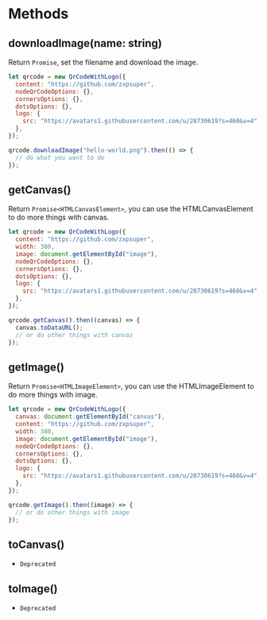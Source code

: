 # Methods

## downloadImage(name: string)

Return `Promise`, set the filename and download the image.

```js
let qrcode = new QrCodeWithLogo({
  content: "https://github.com/zxpsuper",
  nodeQrCodeOptions: {},
  cornersOptions: {},
  dotsOptions: {},
  logo: {
    src: "https://avatars1.githubusercontent.com/u/28730619?s=460&v=4",
  },
});

qrcode.downloadImage("hello-world.png").then(() => {
  // do what you want to do
});
```

## getCanvas()

Return `Promise<HTMLCanvasElement>`, you can use the HTMLCanvasElement to do more things with canvas.

```js
let qrcode = new QrCodeWithLogo({
  content: "https://github.com/zxpsuper",
  width: 380,
  image: document.getElementById("image"),
  nodeQrCodeOptions: {},
  cornersOptions: {},
  dotsOptions: {},
  logo: {
    src: "https://avatars1.githubusercontent.com/u/28730619?s=460&v=4",
  },
});

qrcode.getCanvas().then((canvas) => {
  canvas.toDataURL();
  // or do other things with canvas
});
```

## getImage()

Return `Promise<HTMLImageElement>`, you can use the HTMLImageElement to do more things with image.

```js
let qrcode = new QrCodeWithLogo({
  canvas: document.getElementById("canvas"),
  content: "https://github.com/zxpsuper",
  width: 380,
  image: document.getElementById("image"),
  nodeQrCodeOptions: {},
  cornersOptions: {},
  dotsOptions: {},
  logo: {
    src: "https://avatars1.githubusercontent.com/u/28730619?s=460&v=4",
  },
});

qrcode.getImage().then((image) => {
  // or do other things with image
});
```

## toCanvas()

- `Deprecated`

## toImage()

- `Deprecated`

<Tongji/>
